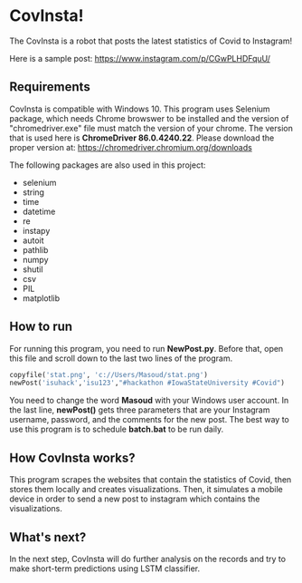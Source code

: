 # CovInsta!
The CovInsta is a robot that posts the latest statistics of Covid to Instagram! 

Here is a sample post: https://www.instagram.com/p/CGwPLHDFquU/


## Requirements
CovInsta is compatible with Windows 10.
This program uses Selenium package, which needs Chrome browswer to be installed and the version of "chromedriver.exe" file must match the version of your chrome. The version that is used here is **ChromeDriver 86.0.4240.22**. Please download the proper version at: https://chromedriver.chromium.org/downloads

The following packages are also used in this project:
- selenium
- string
- time
- datetime
- re
- instapy
- autoit
- pathlib
- numpy
- shutil
- csv
- PIL
- matplotlib


## How to run
For running this program, you need to run **NewPost.py**. Before that, open this file and scroll down to the last two lines of the program. 

```python
copyfile('stat.png', 'c://Users/Masoud/stat.png')
newPost('isuhack','isu123',"#hackathon #IowaStateUniversity #Covid")
```

You need to change the word **Masoud** with your Windows user account.
In the last line, **newPost()** gets three parameters that are your Instagram username, password, and the comments for the new post.
The best way to use this program is to schedule **batch.bat** to be run daily.

## How CovInsta works?
This program scrapes the websites that contain the statistics of Covid, then stores them locally and creates visualizations. Then, it simulates a mobile device in order to send a new post to instagram which contains the visualizations.

## What's next?
In the next step, CovInsta will do further analysis on the records and try to make short-term predictions using LSTM classifier.
